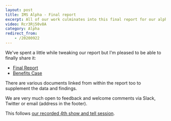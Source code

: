 ```yaml
---
layout: post
title: IMS Alpha - Final report
excerpt: All of our work culminates into this final report for our alpha phase. 
video: Rcr3Rj50v8A
category: Alpha
redirect_from:
    - /20200922
---
```

We've spent a little while tweaking our report but I'm pleased to be able to finally share it:

* [Final Report](https://docs.google.com/presentation/d/1Wr7QFCFdgeCUV_3Lb0-TM4GD66dkb8sCW5Dw9YinVQs)
* [Benefits Case](https://docs.google.com/spreadsheets/d/17o96l1CCT5hftJyEGPv6yEiQK2SpHw0EnDAR2MHtxi8)

There are various documents linked from within the report too to supplement the data and findings.

We are very much open to feedback and welcome comments via Slack, Twitter or email (address in the footer).

This follows [our recorded 4th show and tell session](/20200825).